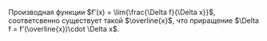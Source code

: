 Производная функции $f'(x) = \lim{\frac{\Delta f}{\Delta x}}$, соответсвенно существует такой $\overline{x}$, что приращение $\Delta f = f'(\overline{x})\cdot \Delta x$.
